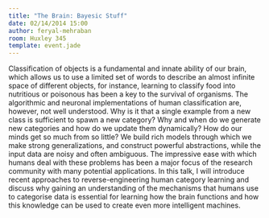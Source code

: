 ```yaml
---
title: "The Brain: Bayesic Stuff"
date: 02/14/2014 15:00
author: feryal-mehraban
room: Huxley 345
template: event.jade
---
```


Classification of objects is a fundamental and innate ability of our
brain, which allows us to use a limited set of words to describe an
almost infinite space of different objects, for instance, learning to
classify food into nutritious or poisonous has been a key to the
survival of organisms.  The algorithmic and neuronal implementations of
human classification are, however, not well understood.  Why is it that
a single example from a new class is sufficient to spawn a new category?
Why and when do we generate new categories and how do we update them
dynamically? How do our minds get so much from so little? We build rich
models through which we make strong generalizations, and construct
powerful abstractions, while the input data are noisy and often
ambiguous. The impressive ease with which humans deal with these
problems has been a major focus of the research community with many
potential applications. In this talk, I will introduce recent approaches
to reverse-engineering human category learning and discuss why gaining
an understanding of the mechanisms that humans use to categorise data is
essential for learning how the brain functions and how this knowledge
can be used to create even more intelligent machines.

<span class="more"></span>
